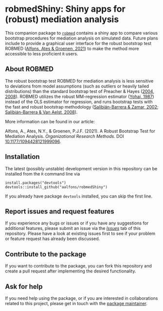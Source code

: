 # robmedShiny: Shiny apps for (robust) mediation analysis

This companion package to [`robmed`](https://github.com/aalfons/robmed) contains a shiny app to compare various bootstrap procedures for mediation analysis on simulated data.  Future plans include to provide a graphical user interface for the robust bootstrap test ROBMED ([Alfons, Ates & Groenen, 2021](https://doi.org/10.1177/1094428121999096)) to make the method more accessible to less proficient `R` users.


## About ROBMED

The robust bootstrap test ROBMED for mediation analysis is less sensitive to deviations from model assumptions (such as outliers or heavily tailed distributions) than the standard bootstrap test of Preacher & Hayes ([2004](http://dx.doi.org/10.3758/BF03206553), [2008](http://dx.doi.org/10.3758/BRM.40.3.879)).  ROBMED utilizes the robust MM-regression estimator ([Yohai, 1987](https://projecteuclid.org/euclid.aos/1176350366)) instead of the OLS estimator for regression, and runs bootstrap tests with the fast and robust bootstrap methodology ([Salibián-Barrera & Zamar, 2002](https://projecteuclid.org/euclid.aos/1021379865); [Salibián-Barrera & Van Aelst, 2008](https://doi.org/10.1016/j.csda.2008.05.007)).

More information can be found in our article:

Alfons, A., Ates, N.Y., & Groenen, P.J.F. (2021). A Robust Bootstrap Test for Mediation Analysis. *Organizational Research Methods*. DOI [10.1177/1094428121999096](https://doi.org/10.1177/1094428121999096).


## Installation

The latest (possibly unstable) development version in this repository can be installed from the `R` command line via

```
install.packages("devtools")
devtools::install_github("aalfons/robmedShiny")
```

If you already have package `devtools` installed, you can skip the first line.


## Report issues and request features

If you experience any bugs or issues or if you have any suggestions for additional features, please submit an issue via the [*Issues*](https://github.com/aalfons/robmedShiny/issues) tab of this repository.  Please have a look at existing issues first to see if your problem or feature request has already been discussed.


## Contribute to the package

If you want to contribute to the package, you can fork this repository and create a pull request after implementing the desired functionality.


## Ask for help

If you need help using the package, or if you are interested in collaborations related to this project, please get in touch with the [package maintainer](https://personal.eur.nl/alfons/).

